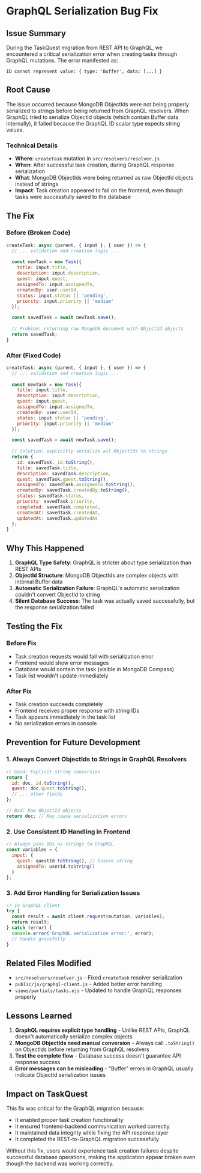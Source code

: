# GraphQL Serialization Bug Fix

## Issue Summary

During the TaskQuest migration from REST API to GraphQL, we encountered a critical serialization error when creating tasks through GraphQL mutations. The error manifested as:

```
ID cannot represent value: { type: 'Buffer', data: [...] }
```

## Root Cause

The issue occurred because MongoDB ObjectIds were not being properly serialized to strings before being returned from GraphQL resolvers. When GraphQL tried to serialize ObjectId objects (which contain Buffer data internally), it failed because the GraphQL ID scalar type expects string values.

### Technical Details

- **Where**: `createTask` mutation in `src/resolvers/resolver.js`
- **When**: After successful task creation, during GraphQL response serialization
- **What**: MongoDB ObjectIds were being returned as raw ObjectId objects instead of strings
- **Impact**: Task creation appeared to fail on the frontend, even though tasks were successfully saved to the database

## The Fix

### Before (Broken Code)
```javascript
createTask: async (parent, { input }, { user }) => {
  // ... validation and creation logic ...
  
  const newTask = new Task({
    title: input.title,
    description: input.description,
    quest: input.quest,
    assignedTo: input.assignedTo,
    createdBy: user.userId,
    status: input.status || 'pending',
    priority: input.priority || 'medium'
  });

  const savedTask = await newTask.save();
  
  // Problem: returning raw MongoDB document with ObjectId objects
  return savedTask;
}
```

### After (Fixed Code)
```javascript
createTask: async (parent, { input }, { user }) => {
  // ... validation and creation logic ...
  
  const newTask = new Task({
    title: input.title,
    description: input.description,
    quest: input.quest,
    assignedTo: input.assignedTo,
    createdBy: user.userId,
    status: input.status || 'pending',
    priority: input.priority || 'medium'
  });

  const savedTask = await newTask.save();
  
  // Solution: explicitly serialize all ObjectIds to strings
  return {
    id: savedTask._id.toString(),
    title: savedTask.title,
    description: savedTask.description,
    quest: savedTask.quest.toString(),
    assignedTo: savedTask.assignedTo.toString(),
    createdBy: savedTask.createdBy.toString(),
    status: savedTask.status,
    priority: savedTask.priority,
    completed: savedTask.completed,
    createdAt: savedTask.createdAt,
    updatedAt: savedTask.updatedAt
  };
}
```

## Why This Happened

1. **GraphQL Type Safety**: GraphQL is stricter about type serialization than REST APIs
2. **ObjectId Structure**: MongoDB ObjectIds are complex objects with internal Buffer data
3. **Automatic Serialization Failure**: GraphQL's automatic serialization couldn't convert ObjectId to string
4. **Silent Database Success**: The task was actually saved successfully, but the response serialization failed

## Testing the Fix

### Before Fix
- Task creation requests would fail with serialization error
- Frontend would show error messages
- Database would contain the task (visible in MongoDB Compass)
- Task list wouldn't update immediately

### After Fix
- Task creation succeeds completely
- Frontend receives proper response with string IDs
- Task appears immediately in the task list
- No serialization errors in console

## Prevention for Future Development

### 1. Always Convert ObjectIds to Strings in GraphQL Resolvers
```javascript
// Good: Explicit string conversion
return {
  id: doc._id.toString(),
  quest: doc.quest.toString(),
  // ... other fields
};

// Bad: Raw ObjectId objects
return doc; // May cause serialization errors
```

### 2. Use Consistent ID Handling in Frontend
```javascript
// Always pass IDs as strings to GraphQL
const variables = {
  input: {
    quest: questId.toString(), // Ensure string
    assignedTo: userId.toString()
  }
};
```

### 3. Add Error Handling for Serialization Issues
```javascript
// In GraphQL client
try {
  const result = await client.request(mutation, variables);
  return result;
} catch (error) {
  console.error('GraphQL serialization error:', error);
  // Handle gracefully
}
```

## Related Files Modified

- `src/resolvers/resolver.js` - Fixed `createTask` resolver serialization
- `public/js/graphql-client.js` - Added better error handling
- `views/partials/tasks.ejs` - Updated to handle GraphQL responses properly

## Lessons Learned

1. **GraphQL requires explicit type handling** - Unlike REST APIs, GraphQL doesn't automatically serialize complex objects
2. **MongoDB ObjectIds need manual conversion** - Always call `.toString()` on ObjectIds before returning from GraphQL resolvers
3. **Test the complete flow** - Database success doesn't guarantee API response success
4. **Error messages can be misleading** - "Buffer" errors in GraphQL usually indicate ObjectId serialization issues

## Impact on TaskQuest

This fix was critical for the GraphQL migration because:
- It enabled proper task creation functionality
- It ensured frontend-backend communication worked correctly
- It maintained data integrity while fixing the API response layer
- It completed the REST-to-GraphQL migration successfully

Without this fix, users would experience task creation failures despite successful database operations, making the application appear broken even though the backend was working correctly.
